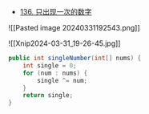 - [136. 只出现一次的数字](https://leetcode.cn/problems/single-number/)

![[Pasted image 20240331192543.png]]

![[Xnip2024-03-31_19-26-45.jpg]]

```java
public int singleNumber(int[] nums) {
	int single = 0;
	for (num : nums) {
		single ^= num;
	}
	return single;
}
```